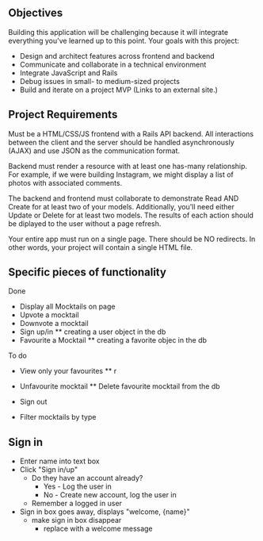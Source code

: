 ## Objectives

Building this application will be challenging because it will integrate everything you've learned up to this point. Your goals with this project:

* Design and architect features across frontend and backend
* Communicate and collaborate in a technical environment
* Integrate JavaScript and Rails
* Debug issues in small- to medium-sized projects
* Build and iterate on a project MVP
 (Links to an external site.)
 
## Project Requirements

Must be a HTML/CSS/JS frontend with a Rails API backend. All interactions between the client and the server should be handled asynchronously (AJAX) and use JSON as the communication format.

Backend must render a resource with at least one has-many relationship. For example, if we were building Instagram, we might display a list of photos with associated comments.

The backend and frontend must collaborate to demonstrate Read AND Create for at least two of your models. Additionally, you'll need either Update or Delete for at least two models. The results of each action should be diplayed to the user without a page refresh.

Your entire app must run on a single page. There should be NO redirects. In other words, your project will contain a single HTML file.

## Specific pieces of functionality

Done

* Display all Mocktails on page
* Upvote a mocktail
* Downvote a mocktail
* Sign up/in
** creating a user object in the db
* Favourite a Mocktail
** creating a favorite objec in the db

To do
* View only your favourites
** r
* Unfavourite mocktail
** Delete favourite mocktail from the db

* Sign out
* Filter mocktails by type


## Sign in 

* Enter name into text box
* Click "Sign in/up"
    * Do they have an account already?
        * Yes - Log the user in
        * No - Create new account, log the user in
    * Remember a logged in user
* Sign in box goes away, displays "welcome, {name}"
    * make sign in box disappear
        * replace with a welcome message 